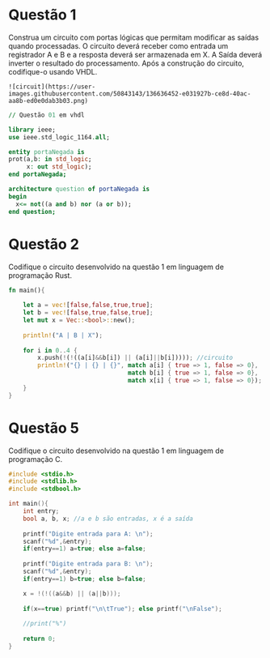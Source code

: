 # Questão 1
Construa um circuito com portas lógicas que permitam modificar as saídas quando processadas. O circuito deverá receber como entrada um registrador A e B e a resposta deverá ser armazenada em X. A Saída deverá inverter o resultado do processamento. Após a construção do circuito, codifique-o usando VHDL.


	![circuit](https://user-images.githubusercontent.com/50843143/136636452-e031927b-ce8d-40ac-aa8b-ed0e0dab3b03.png)


~~~VHDL
// Questão 01 em vhdl

library ieee;
use ieee.std_logic_1164.all;

entity portaNegada is
prot(a,b: in std_logic; 
     x: out std_logic);
end portaNegada;

architecture question of portaNegada is
begin
  x<= not((a and b) nor (a or b));
end question;
~~~

# Questão 2
Codifique o circuito desenvolvido na questão 1 em linguagem de programação Rust.
~~~Rust
fn main(){
    
    let a = vec![false,false,true,true];
    let b = vec![false,true,false,true];
    let mut x = Vec::<bool>::new();
    
    println!("A | B | X");
    
    for i in 0..4 {
        x.push(!(!((a[i]&&b[i]) || (a[i]||b[i])))); //circuito
        println!("{} | {} | {}", match a[i] { true => 1, false => 0},
                                 match b[i] { true => 1, false => 0},
                                 match x[i] { true => 1, false => 0});
    }
}
~~~


# Questão 5
Codifique o circuito desenvolvido na questão 1 em linguagem de programação C.
~~~C
#include <stdio.h>
#include <stdlib.h>
#include <stdbool.h>

int main(){
	int entry;
	bool a, b, x; //a e b são entradas, x é a saída
	
	printf("Digite entrada para A: \n");
	scanf("%d",&entry);
	if(entry==1) a=true; else a=false;
	
	printf("Digite entrada para B: \n");
	scanf("%d",&entry);
	if(entry==1) b=true; else b=false;

	x = !(!((a&&b) || (a||b)));
	
	if(x==true) printf("\n\tTrue"); else printf("\nFalse");
	
	//print("%")
	
	return 0;
}
~~~
